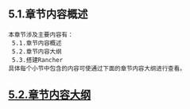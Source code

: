 
## 5.1.章节内容概述
    本章节涉及主要内容有：
     5.1.章节内容概述
     5.2.章节内容大纲
     5.3.搭建Rancher
	具体每个小节中包含的内容可使通过下面的章节内容大纲进行查看。

## <a href="/enhance/markmap/environment/centos/centos7/chapter/centos7-outline5-chapter5.html" target="_blank">5.2.章节内容大纲</a>

<Markmap localtion="/enhance/markmap/environment/centos/centos7/chapter/centos7-outline5-chapter5.html" height="500rem"/>


